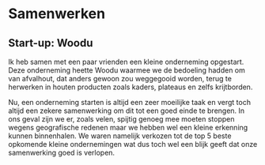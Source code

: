 # Samenwerken
## Start-up: Woodu
Ik heb samen met een paar vrienden een kleine onderneming opgestart. Deze onderneming heette Woodu waarmee we de bedoeling hadden om van afvalhout, dat anders gewoon zou weggegooid worden, terug te herwerken in houten producten zoals kaders, plateaus en zelfs krijtborden.

Nu, een onderneming starten is altijd een zeer moeilijke taak en vergt toch altijd een zekere samenwerking om dit tot een goed einde te brengen. In ons geval zijn we er, zoals velen, spijtig genoeg mee moeten stoppen wegens geografische redenen maar we hebben wel een kleine erkenning kunnen binnenhalen. We waren namelijk verkozen tot de top 5 beste opkomende kleine ondernemingen wat dus toch wel een blijk geeft dat onze samenwerking goed is verlopen.
